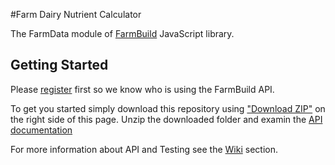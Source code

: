 #Farm Dairy Nutrient Calculator

The FarmData module of
<a href="https://github.com/FarmBuild" target="_blank">FarmBuild</a>
JavaScript library.

## Getting Started
Please <a href="https://farmbuild-user.agriculture.vic.gov.au">register</a> first so we know who is using the FarmBuild API.

To get you started simply download this repository using <a href="https://github.com/FarmBuild/farmbuild-farmdata/archive/master.zip" target="_blank">"Download ZIP"</a> on the right side of this page.
Unzip the downloaded folder and examin the <a href="https://rawgit.com/FarmBuild/farmbuild-farmdata/master/docs/farmbuild-farmdata/1.0.29
/index.html" target="_blank">API documentation</a>

For more information about API and Testing see the [Wiki](https://github.com/SpatialVision/farm-build-nutrient-calculator/wiki) section.
